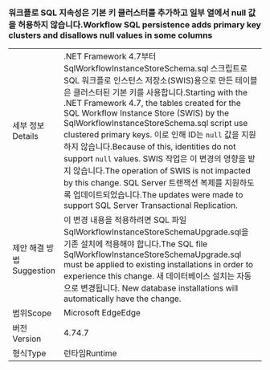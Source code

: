 ### <a name="workflow-sql-persistence-adds-primary-key-clusters-and-disallows-null-values-in-some-columns"></a><span data-ttu-id="36e64-101">워크플로 SQL 지속성은 기본 키 클러스터를 추가하고 일부 열에서 null 값을 허용하지 않습니다.</span><span class="sxs-lookup"><span data-stu-id="36e64-101">Workflow SQL persistence adds primary key clusters and disallows null values in some columns</span></span>

|   |   |
|---|---|
|<span data-ttu-id="36e64-102">세부 정보</span><span class="sxs-lookup"><span data-stu-id="36e64-102">Details</span></span>|<span data-ttu-id="36e64-103">.NET Framework 4.7부터 SqlWorkflowInstanceStoreSchema.sql 스크립트로 SQL 워크플로 인스턴스 저장소(SWIS)용으로 만든 테이블은 클러스터된 기본 키를 사용합니다.</span><span class="sxs-lookup"><span data-stu-id="36e64-103">Starting with the .NET Framework 4.7, the tables created for the SQL Workflow Instance Store (SWIS) by the SqlWorkflowInstanceStoreSchema.sql script use clustered primary keys.</span></span> <span data-ttu-id="36e64-104">이로 인해 ID는 <code>null</code> 값을 지원하지 않습니다.</span><span class="sxs-lookup"><span data-stu-id="36e64-104">Because of this, identities do not support <code>null</code> values.</span></span> <span data-ttu-id="36e64-105">SWIS 작업은 이 변경의 영향을 받지 않습니다.</span><span class="sxs-lookup"><span data-stu-id="36e64-105">The operation of SWIS is not impacted by this change.</span></span> <span data-ttu-id="36e64-106">SQL Server 트랜잭션 복제를 지원하도록 업데이트되었습니다.</span><span class="sxs-lookup"><span data-stu-id="36e64-106">The updates were made to support SQL Server Transactional Replication.</span></span>|
|<span data-ttu-id="36e64-107">제안 해결 방법</span><span class="sxs-lookup"><span data-stu-id="36e64-107">Suggestion</span></span>|<span data-ttu-id="36e64-108">이 변경 내용을 적용하려면 SQL 파일 SqlWorkflowInstanceStoreSchemaUpgrade.sql을 기존 설치에 적용해야 합니다.</span><span class="sxs-lookup"><span data-stu-id="36e64-108">The SQL file SqlWorkflowInstanceStoreSchemaUpgrade.sql must be applied to existing installations in order to experience this change.</span></span> <span data-ttu-id="36e64-109">새 데이터베이스 설치는 자동으로 변경됩니다. </span><span class="sxs-lookup"><span data-stu-id="36e64-109">New database installations will automatically have the change.</span></span>|
|<span data-ttu-id="36e64-110">범위</span><span class="sxs-lookup"><span data-stu-id="36e64-110">Scope</span></span>|<span data-ttu-id="36e64-111">Microsoft Edge</span><span class="sxs-lookup"><span data-stu-id="36e64-111">Edge</span></span>|
|<span data-ttu-id="36e64-112">버전</span><span class="sxs-lookup"><span data-stu-id="36e64-112">Version</span></span>|<span data-ttu-id="36e64-113">4.7</span><span class="sxs-lookup"><span data-stu-id="36e64-113">4.7</span></span>|
|<span data-ttu-id="36e64-114">형식</span><span class="sxs-lookup"><span data-stu-id="36e64-114">Type</span></span>|<span data-ttu-id="36e64-115">런타임</span><span class="sxs-lookup"><span data-stu-id="36e64-115">Runtime</span></span>|

